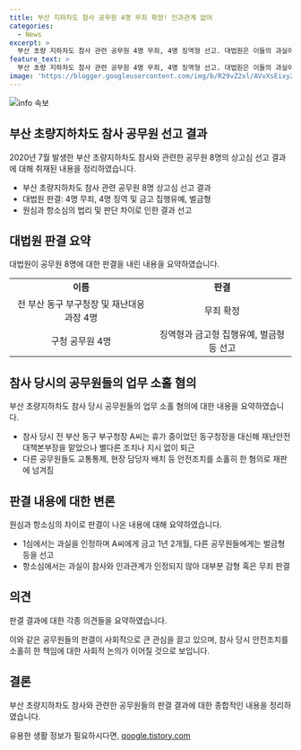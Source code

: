 ```yaml
---
title: 부산 지하차도 참사 공무원 4명 무죄 확정! 인과관계 없어
categories:
  - News
excerpt: >
  부산 초량 지하차도 참사 관련 공무원 4명 무죄, 4명 징역형 선고. 대법원은 이들의 과실이 참사와 무관한 것으로 판단했으며, 구청 공무원들은 유죄 판결을 받았다. 참사 당일 안전조치를 소홀히 한 혐의로 재판에 넘겨진 공무원들의 선고 결과가 나왔으며, 대부분이 감형되거나 무죄를 선고받았다. 2020년 7월 부산 초량지하차도 참사로 3명이 사망하고 4명이 다친 사건은 대법원에서 마무리됐다.
feature_text: >
  부산 초량 지하차도 참사 관련 공무원 4명 무죄, 4명 징역형 선고. 대법원은 이들의 과실이 참사와 무관한 것으로 판단했으며, 구청 공무원들은 유죄 판결을 받았다. 참사 당일 안전조치를 소홀히 한 혐의로 재판에 넘겨진 공무원들의 선고 결과가 나왔으며, 대부분이 감형되거나 무죄를 선고받았다. 2020년 7월 부산 초량지하차도 참사로 3명이 사망하고 4명이 다친 사건은 대법원에서 마무리됐다.
image: 'https://blogger.googleusercontent.com/img/b/R29vZ2xl/AVvXsEixyZcFfHzMRdzZMjFBmAUKJYCLCGyLL1o632UiGVXcaFdKo_bkvkuCioo0uUKlGfBVcT3P84aROyZIXSBEx3Aw5nCQ3pTgDom1WDC4m8eifvWiAmWEEVb4x6G_l8C0QH225ldMjyaFvpxGEBGNO37VmDTDMHGhJPq73UglMfDca1-0aw/s1600/blogspot.png'
---
```


<p><img src="https://blogger.googleusercontent.com/img/b/R29vZ2xl/AVvXsEixyZcFfHzMRdzZMjFBmAUKJYCLCGyLL1o632UiGVXcaFdKo_bkvkuCioo0uUKlGfBVcT3P84aROyZIXSBEx3Aw5nCQ3pTgDom1WDC4m8eifvWiAmWEEVb4x6G_l8C0QH225ldMjyaFvpxGEBGNO37VmDTDMHGhJPq73UglMfDca1-0aw/s1600/blogspot.png" alt="info 속보" /></p>

<h2 data-ke-size="size26">부산 초량지하차도 참사 공무원 선고 결과</h2>

<p data-ke-size="size16">2020년 7월 발생한 부산 초량지하차도 참사와 관련한 공무원 8명의 상고심 선고 결과에 대해 취재된 내용을 정리하였습니다.</p>

<ul>
    <li>부산 초량지하차도 참사 관련 공무원 8명 상고심 선고 결과</li>
    <li>대법원 판결: 4명 무죄, 4명 징역 및 금고 집행유예, 벌금형</li>
    <li>원심과 항소심의 법리 및 판단 차이로 인한 결과 선고</li>
</ul>

<h2 data-ke-size="size26">대법원 판결 요약</h2>

<p data-ke-size="size16">대법원이 공무원 8명에 대한 판결을 내린 내용을 요약하였습니다.</p>

<table>
    <tr>
        <td style="text-align: center; height: 17px;"><b>이름</b></td>
        <td style="text-align: center; height: 17px;"><b>판결</b></td>
    </tr>
    <tr>
        <td style="text-align: center; height: 17px;">전 부산 동구 부구청장 및 재난대응과장 4명</td>
        <td style="text-align: center; height: 17px;">무죄 확정</td>
    </tr>
    <tr>
        <td style="text-align: center; height: 17px;">구청 공무원 4명</td>
        <td style="text-align: center; height: 17px;">징역형과 금고형 집행유예, 벌금형 등 선고</td>
    </tr>
</table>

<h2 data-ke-size="size26">참사 당시의 공무원들의 업무 소홀 혐의</h2>

<p data-ke-size="size16">부산 초량지하차도 참사 당시 공무원들의 업무 소홀 혐의에 대한 내용을 요약하였습니다.</p>

<ul>
    <li>참사 당시 전 부산 동구 부구청장 A씨는 휴가 중이었던 동구청장을 대신해 재난안전대책본부장을 맡았으나 별다른 조치나 지시 없이 퇴근</li>
    <li>다른 공무원들도 교통통제, 현장 담당자 배치 등 안전조치를 소홀히 한 혐의로 재판에 넘겨짐</li>
</ul>

<h2 data-ke-size="size26">판결 내용에 대한 변론</h2>

<p data-ke-size="size16">원심과 항소심의 차이로 판결이 나온 내용에 대해 요약하였습니다.</p>

<ul>
    <li>1심에서는 과실을 인정하며 A씨에게 금고 1년 2개월, 다른 공무원들에게는 벌금형 등을 선고</li>
    <li>항소심에서는 과실이 참사와 인과관계가 인정되지 않아 대부분 감형 혹은 무죄 판결</li>
</ul>

<h2 data-ke-size="size26">의견</h2>

<p data-ke-size="size16">판결 결과에 대한 각종 의견들을 요약하였습니다.</p>

<p data-ke-size="size16">이와 같은 공무원들의 판결이 사회적으로 큰 관심을 끌고 있으며, 참사 당시 안전조치를 소홀히 한 책임에 대한 사회적 논의가 이어질 것으로 보입니다.</p>

<h2 data-ke-size="size26">결론</h2>

<p data-ke-size="size16">부산 초량지하차도 참사와 관련한 공무원들의 판결 결과에 대한 종합적인 내용을 정리하였습니다.</p>
유용한 생활 정보가 필요하시다면, <a href="https://qoogle.tistory.com" rel="dofollow">qoogle.tistory.com</a>


